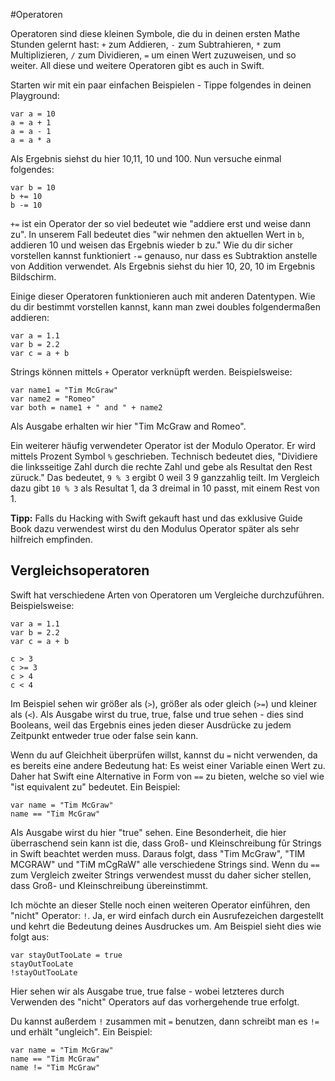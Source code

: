 #Operatoren

Operatoren sind diese kleinen Symbole, die du in deinen ersten Mathe Stunden gelernt hast: `+` zum Addieren, `-` zum Subtrahieren, `*` zum Multiplizieren, `/` zum Dividieren, `=` um einen Wert zuzuweisen, und so weiter. All diese und weitere Operatoren gibt es auch in Swift.

Starten wir mit ein paar einfachen Beispielen - Tippe folgendes in deinen Playground:

    var a = 10
    a = a + 1
    a = a - 1
    a = a * a

Als Ergebnis siehst du hier 10,11, 10 und 100. Nun versuche einmal folgendes:

    var b = 10
    b += 10
    b -= 10

`+=` ist ein Operator der so viel bedeutet wie "addiere erst und weise dann zu". In unserem Fall bedeutet dies "wir nehmen den aktuellen Wert in `b`, addieren 10 und weisen das Ergebnis wieder b zu." Wie du dir sicher vorstellen kannst funktioniert `-=` genauso, nur dass es Subtraktion anstelle von Addition verwendet. Als Ergebnis siehst du hier 10, 20, 10 im Ergebnis Bildschirm.

Einige dieser Operatoren funktionieren auch mit anderen Datentypen. Wie du dir bestimmt vorstellen kannst, kann man zwei doubles folgendermaßen addieren:

    var a = 1.1
    var b = 2.2
    var c = a + b

Strings können mittels `+` Operator verknüpft werden. Beispielsweise:

    var name1 = "Tim McGraw"
    var name2 = "Romeo"
    var both = name1 + " and " + name2

Als Ausgabe erhalten wir hier "Tim McGraw and Romeo".

Ein weiterer häufig verwendeter Operator ist der Modulo Operator. Er wird mittels Prozent Symbol `%` geschrieben. Technisch bedeutet dies, "Dividiere die linksseitige Zahl durch die rechte Zahl und gebe als Resultat den Rest züruck." Das bedeutet, `9 % 3` ergibt 0 weil 3 9 ganzzahlig teilt. Im Vergleich dazu gibt `10 % 3` als Resultat 1, da 3 dreimal in 10 passt, mit einem Rest von 1.

**Tipp:** Falls du Hacking with Swift gekauft hast und das exklusive Guide Book dazu verwendest wirst du den Modulus Operator später als sehr hilfreich empfinden.

## Vergleichsoperatoren

Swift hat verschiedene Arten von Operatoren um Vergleiche durchzuführen. Beispielsweise:

    var a = 1.1
    var b = 2.2
    var c = a + b

    c > 3
    c >= 3
    c > 4
    c < 4

Im Beispiel sehen wir größer als (`>`), größer als oder gleich (`>=`) und kleiner als (`<`). Als Ausgabe wirst du true, true, false und true sehen - dies sind Booleans, weil das Ergebnis eines jeden dieser Ausdrücke zu jedem Zeitpunkt entweder true oder false sein kann.

Wenn du auf Gleichheit überprüfen willst, kannst du `=` nicht verwenden, da es bereits eine andere Bedeutung hat: Es weist einer Variable einen Wert zu. Daher hat Swift eine Alternative in Form von `==` zu bieten, welche so viel wie "ist equivalent zu" bedeutet.
Ein Beispiel:

    var name = "Tim McGraw"
    name == "Tim McGraw"

Als Ausgabe wirst du hier "true" sehen. Eine Besonderheit, die hier überraschend sein kann ist die, dass Groß- und Kleinschreibung fûr Strings in Swift beachtet werden muss.
Daraus folgt, dass "Tim McGraw", "TIM MCGRAW" und "TiM mCgRaW" alle verschiedene Strings sind. Wenn du `==` zum Vergleich zweiter Strings verwendest musst du daher sicher stellen, dass Groß- und Kleinschreibung übereinstimmt.

Ich möchte an dieser Stelle noch einen weiteren Operator einführen, den "nicht" Operator: `!`. Ja, er wird einfach durch ein Ausrufezeichen dargestellt und kehrt die Bedeutung deines Ausdruckes um. Am Beispiel sieht dies wie folgt aus:

    var stayOutTooLate = true
    stayOutTooLate
    !stayOutTooLate

Hier sehen wir als Ausgabe true, true false - wobei letzteres durch Verwenden des "nicht" Operators auf das vorhergehende true erfolgt.

Du kannst außerdem `!` zusammen mit `=` benutzen, dann schreibt man es `!=` und erhält "ungleich". Ein Beispiel:

    var name = "Tim McGraw"
    name == "Tim McGraw"
    name != "Tim McGraw"

